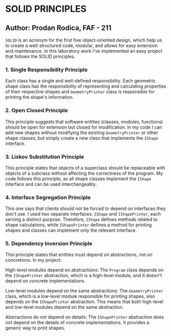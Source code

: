 # SOLID PRINCIPLES
## Author: Prodan Rodica, FAF - 211

``SOLID`` is an acronym for the first five object-oriented design, which help us to create a well-structured code, modular, and allows for easy extension and maintenance. In this laboratory work I've implemented an easy project that follows the SOLID principles.

### 1. Single Responsibility Principle
Each class has a single and well-defined responsibility.
Each geometric shape class has the responsibility of representing and calculating properties of their respective shapes and `GeometryPrinter` class is responsible for printing the shape's information.

### 2. Open Closed Principle
This principle suggests that software entities (classes, modules, functions) should be open for extension but closed for modification. In my code I can add new shapes without modifying the existing `GeometryPrinter` or other shape classes, but simply create a new class that implements the `IShape` interface. 

### 3. Liskov Substitution Principle
This principle states that objects of a superclass should be replaceable with objects of a subclass without affecting the correctness of the program. My code follows this principle, as all shape classes implement the `IShape` interface and can be used interchangeably.

### 4. Interface Segregation Principle
This one says that clients should not be forced to depend on interfaces they don't use. I used two separate interfaces: `IShape` and `IShapePrinter`, each serving a distinct purpose. Therefore, `IShape` defines methods related to shape calculations, while `IShapePrinter` defines a method for printing shapes and classes can implement only the relevant interface.

### 5. Dependency Inversion Principle
Thsi principle states that entities must depend on abstractions, not on concretions. In my project: 

High-level modules depend on abstractions: The `Program` class depends on the `IShapePrinter` abstraction, which is a high-level module, and it doesn't depend on concrete implementations.

Low-level modules depend on the same abstractions: The `GeometryPrinter` class, which is a low-level module responsible for printing shapes, also depends on the `IShapePrinter` abstraction. This means that both high-level and low-level modules depend on the same abstraction.

Abstractions do not depend on details: The `IShapePrinter` abstraction does not depend on the details of concrete implementations. It provides a generic way to print shapes.